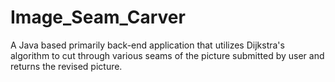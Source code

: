 # Image_Seam_Carver
 A Java based primarily back-end application that utilizes Dijkstra's algorithm to cut through various seams of the picture submitted by user and returns the revised picture.
